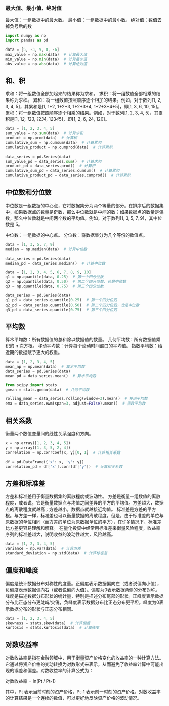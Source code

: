 ### 最大值、最小值、绝对值

最大值：一组数据中的最大数。
最小值：一组数据中的最小数。
绝对值：数值去掉负号后的数

```python
import numpy as np
import pandas as pd

data = [5, -3, 9, 0, -6]
max_value = np.max(data)  # 计算最大值
min_value = np.min(data)  # 计算最小值
abs_value = np.abs(data)  # 计算绝对值
```

## 和、积

求和：将一组数值全部加起来的结果称为求和。
求积：将一组数值全部相乘的结果称为求积。
累和：将一组数值按照顺序逐个相加的结果。例如，对于数列[1, 2, 3, 4, 5]，其累和是[1, 1+2, 1+2+3, 1+2+3+4, 1+2+3+4+5]，即[1, 3, 6, 10, 15]。
累积：将一组数值按照顺序逐个相乘的结果。例如，对于数列[1, 2, 3, 4, 5]，其累积是[1, 1*2, 1*2*3, 1*2*3*4, 1*2*3*4*5]，即[1, 2, 6, 24, 120]。

```python
data = [1, 2, 3, 4, 5]
sum_value = np.sum(data)  # 计算求和
product = np.prod(data)  # 计算积
cumulative_sum = np.cumsum(data)  # 计算累和
cumulative_product = np.cumprod(data)  # 计算累积

data_series = pd.Series(data)
sum_value_pd = data_series.sum()  # 计算求和
product_pd = data_series.prod()  # 计算积
cumulative_sum_pd = data_series.cumsum()  # 计算累和
cumulative_product_pd = data_series.cumprod()  # 计算累积
```

## 中位数和分位数

中位数是一组数据的中心点，它将数据集分为两个等量的部分。在排序后的数据集中，如果数据点的数量是奇数，那么中位数就是中间的数；如果数据点的数量是偶数，那么中位数就是中间两个数的平均值。例如，对于数列[1, 3, 5, 7, 9]，其中位数是 5。

中位数：一组数据的中心点。
分位数：将数据集分为几个等份的数值点。

```python
data = [1, 3, 5, 7, 9]
median = np.median(data)  # 计算中位数

data_series = pd.Series(data)
median_pd = data_series.median()  # 计算中位数

data = [1, 2, 3, 4, 5, 6, 7, 8, 9, 10]
q1 = np.quantile(data, 0.25)  # 第一个四分位数
q2 = np.quantile(data, 0.50)  # 第二个四分位数，也是中位数
q3 = np.quantile(data, 0.75)  # 第三个四分位数

data_series = pd.Series(data)
q1_pd = data_series.quantile(0.25)  # 第一个四分位数
q2_pd = data_series.quantile(0.50)  # 第二个四分位数，也是中位数
q3_pd = data_series.quantile(0.75)  # 第三个四分位数
```

## 平均数

算术平均数：所有数据值的总和除以数据值的数量。
几何平均数：所有数据值乘积的 n 次方根。
移动平均数：计算每个滚动时间窗口的平均值。
指数平均数：给近期的数据赋予更大的权重。

```python
data = [1, 2, 3, 4, 5]
mean_np = np.mean(data)  # 算术平均数
data_series = pd.Series(data)
mean_pd = data_series.mean()  # 算术平均数

from scipy import stats
gmean = stats.gmean(data)  # 几何平均数

rolling_mean = data_series.rolling(window=3).mean()  # 移动平均数
ema = data_series.ewm(span=3, adjust=False).mean()  # 指数平均数
```

## 相关系数

衡量两个数值变量间的线性关系强度和方向。

```python
x = np.array([1, 2, 3, 4, 5])
y = np.array([1, 3, 5, 2, 4])
correlation = np.corrcoef(x, y)[0, 1]  # 计算相关系数

df = pd.DataFrame({'x': x, 'y': y})
correlation_pd = df['x'].corr(df['y'])  # 计算相关系数
```

## 方差和标准差

方差和标准差用于衡量数据集的离散程度或波动性。
方差是衡量一组数值的离散程度，或者说，它是衡量数据点与均值之间差异的平方的平均值。方差越大，数据点的离散程度就越高；方差越小，数据点就越接近均值。
标准差是方差的平方根。与方差一样，标准差也可以衡量数据的离散程度。但是，由于标准差的单位与原数据的单位相同（而方差的单位为原数据单位的平方），在许多情况下，标准差比方差更容易理解和解释。
在量化投资中经常用标准差来衡量风险程度，收益率序列的标准差越大，说明收益的波动性越大，风险越高。

```python
data = [1, 2, 3, 4, 5]
variance = np.var(data)  # 计算方差
standard_deviation = np.std(data)  # 计算标准差
```

## 偏度和峰度

偏度是统计数据分布对称性的度量。正偏度表示数据偏向左（或者说偏向小值），负偏度表示数据偏向右（或者说偏向大值）。偏度为0表示数据两侧的分布对称。
峰度是描述数据分布形状的统计量，特别是描述分布尾部的形状。正峰度表示数据分布比正态分布更陡峭/尖锐，负峰度表示数据分布比正态分布更平坦。峰度为0表示数据分布的形状与正态分布相同。

```python
data = [1, 2, 3, 4, 5]
skewness = stats.skew(data)  # 计算偏度
kurtosis = stats.kurtosis(data)  # 计算峰度
```

## 对数收益率

对数收益率是指在金融领域中，用于衡量资产价格变化的收益率的一种计算方法。它通过将资产价格的变动转换为对数形式来表示，从而避免了收益率计算中可能出现的误差和偏差。对数收益率的计算公式为：

对数收益率 = ln(Pt / Pt-1)

其中，Pt 表示当前时刻的资产价格，Pt-1 表示前一时刻的资产价格。对数收益率的计算结果是一个连续的数值，可以更好地反映资产价格的波动情况。
